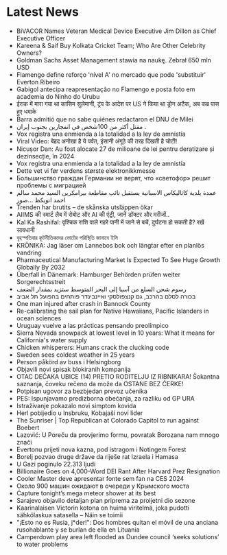 # Latest News
-  BiVACOR Names Veteran Medical Device Executive Jim Dillon as Chief Executive Officer
-  Kareena & Saif Buy Kolkata Cricket Team; Who Are Other Celebrity Owners?
-  Goldman Sachs Asset Management stawia na naukę. Zebrał 650 mln USD
-  Flamengo define reforço 'nível A' no mercado que pode 'substituir' Everton Ribeiro
-  Gabigol antecipa reapresentação no Flamengo e posta foto em academia do Ninho do Urubu
-  ईराक में मारा गया था कासिम सुलेमानी, ट्रंप के आदेश पर US ने किया था ड्रोन अटैक, अब कब्र पास हुए धमाके
-  Barra admitió que no sabe quiénes redactaron el DNU de Milei
-  مقتل أكثر من 100شخص في انفجارين بجنوب إيران .
-  Vox registra una enmienda a la totalidad a la ley de amnistía
-  Viral Video: बेहद अनोखा है ये पर्वत, इंसानी अंगूठे की तरह दिखती है चोटी!
-  Nicușor Dan: Au fost alocate 27 de milioane de lei pentru deratizare și dezinsecție, în 2024
-  Vox registra una enmienda a la totalidad a la ley de amnistía
-  Dette vet vi før verdens største elektronikkmesse
-  Большинство граждан Германии не верят, что «светофор» решит проблемы с миграцией
-  عمدة بلدية كاثاليكاس الاسبانية يستقبل نائب مقاطعة بيرامكرين السيد محمد سالم احمد انويكظ ...صور
-  Trenden har brutits – de skånska utsläppen ökar
-  AIIMS की स्‍मार्ट लैब में रोबोट और AI की एंट्री, जानें डॉक्‍टर और मरीजों..
-  Kal Ka Rashifal: वृश्चिक राशि वाले गहरे पानी में जाने से बचें, दुर्घटना हो सकती है? रखें सावधानी
-  বৃহস্পতিবার কূটনীতিকদের ভোটের পরিস্থিতি জানাবে ইসি
-  KRÖNIKA: Jag läser om Lannebos bok och längtar efter en planlös vandring
-  Pharmaceutical Manufacturing Market Is Expected To See Huge Growth Globally By 2032
-  Überfall in Dänemark: Hamburger Behörden prüfen weiter Sorgerechtsstreit
-  رسوم شحن السلع من آسيا إلى البحر المتوسط ستزيد بمقدار الضعف
-  בכורה לסלם בהרכב, גם קנצפולסקי ואיינבינדר פותחים בהפועל תל אביב
-  One man injured after crash in Bannock County
-  Re-calibrating the sail plan for Native Hawaiians, Pacific Islanders in ocean sciences
-  Uruguay vuelve a las prácticas pensando preolímpico
-  Sierra Nevada snowpack at lowest level in 10 years: What it means for California's water supply
-  Chicken whisperers: Humans crack the clucking code
-  Sweden sees coldest weather in 25 years
-  Person påkörd av buss i Helsingborg
-  Objavili novi spisak blokiranih kompanija
-  OTAC DEČAKA UBICE (14) PRETIO RODITELJU IZ RIBNIKARA! Šokantna saznanja, čoveku rečeno da može da OSTANE BEZ ĆERKE!
-  Potpisan ugovor za bezbjedan prevoz učenika
-  PES: Ispunjavamo predizborna obećanja, za razliku od GP URA
-  Istraživanje pokazalo novi simptom kovida
-  Herl pobijedio u Insbruku, Kobajaši novi lider
-  The Sunriser | Top Republican at Colorado Capitol to run against Boebert
-  Lazović: U Poreču da provjerimo formu, povratak Borozana nam mnogo znači
-  Evertonu prijeti nova kazna, pod istragom i Notingem Forest
-  Borelj pozvao druge države da riješe rat Izraela i Hamasa
-  U Gazi poginulo 22.313 ljudi
-  Billionaire Goes on 4,000-Word DEI Rant After Harvard Prez Resignation
-  Cooler Master deve apresentar fonte sem fan na CES 2024
-  Около 900 машин ожидают в очереди у Крымского моста
-  Capture tonight’s mega meteor shower at its best
-  Sarajevo objavilo detaljan plan priprema za proljetni dio sezone
-  Kaarinalaisen Victorin kotona on huima viritelmä, joka pudotti sähkölaskua satasella – Näin se toimii
-  "¡Esto no es Rusia, j*der!": Dos hombres quitan el móvil de una anciana rusohablante y se burlan de ella en Lituania
-  Camperdown play area left flooded as Dundee council ‘seeks solutions’ to water problems
